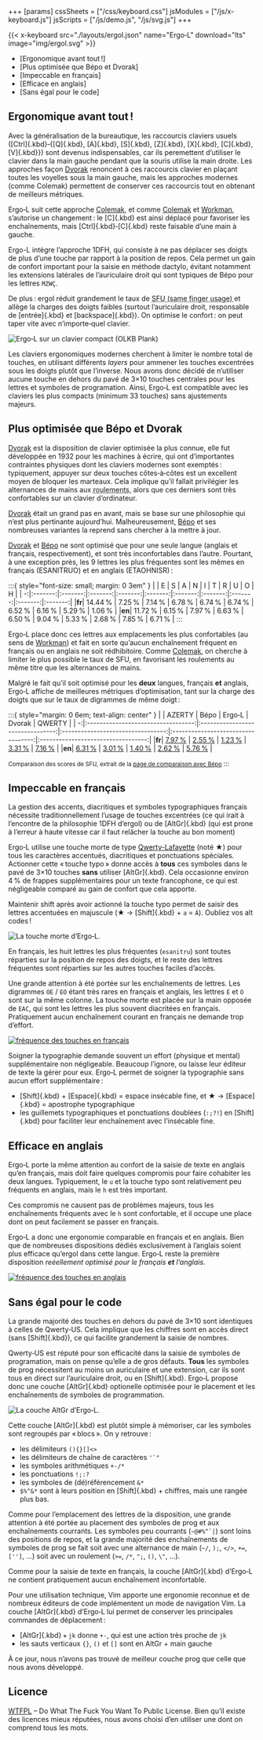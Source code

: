 +++
[params]
cssSheets = ["/css/keyboard.css"]
jsModules = ["/js/x-keyboard.js"]
jsScripts = ["/js/demo.js", "/js/svg.js"]
+++

{{< x-keyboard
    src="./layouts/ergol.json"
    name="Ergo‑L"
    download="lts"
    image="img/ergol.svg" >}}

- [Ergonomique avant tout !]
- [Plus optimisée que Bépo et Dvorak]
- [Impeccable en français]
- [Efficace en anglais]
- [Sans égal pour le code]

## Ergonomique avant tout !

Avec la généralisation de la bureautique, les raccourcis claviers usuels
([Ctrl]{.kbd}‑{[Q]{.kbd}, [A]{.kbd}, [S]{.kbd}, [Z]{.kbd}, [X]{.kbd},
[C]{.kbd}, [V]{.kbd}}) sont devenus indispensables, car ils peremettent
d’utiliser le clavier dans la main gauche pendant que la souris utilise la main
droite. Les approches façon [Dvorak][] renoncent à ces raccourcis clavier en
plaçant toutes les voyelles sous la main gauche, mais les approches modernes
(comme Colemak) permettent de conserver ces raccourcis tout en obtenant de
meilleurs métriques.

Ergo‑L suit cette approche [Colemak][], et comme [Colemak][] et [Workman][],
s’autorise un changement : le [C]{.kbd} est ainsi déplacé pour favoriser les
enchaînements, mais [Ctrl]{.kbd}‑[C]{.kbd} reste faisable d’une main à gauche.

Ergo-L intègre l’approche 1DFH, qui consiste à ne pas déplacer ses doigts de
plus d’une touche par rapport à la position de repos. Cela permet un gain de
confort important pour la saisie en méthode dactylo, évitant notamment les
extensions latérales de l’auriculaire droit qui sont typiques de Bépo pour les
lettres `MZWÇ`.

De plus : ergol réduit grandement le taux de <abbr title="La proportion totale
d’enchaînements effectués avec le même doigt, un type d’enchaînement très
inconfortable"> SFU (same finger usage) </abbr> et allège la charges des doigts
faibles (surtout l’auriculaire droit, responsable de [entrée]{.kbd} et
[backspace]{.kbd}). On optimise le confort : on peut taper vite avec
n’importe‑quel clavier.

![Ergo‑L sur un clavier compact (OLKB Plank)](img/ergol_1dfh.svg)

Les claviers ergonomiques modernes cherchent à limiter le nombre total de
touches, en utilisant différents *layers* pour ammener les touches excentrées
sous les doigts plutôt que l’inverse. Nous avons donc décidé de n’utiliser
aucune touche en dehors du pavé de 3×10 touches centrales pour les lettres et
symboles de programation. Ainsi, Ergo‑L est compatible avec les claviers les
plus compacts (minimum 33 touches) sans ajustements majeurs.

## Plus optimisée que Bépo et Dvorak

[Dvorak][] est la disposition de clavier optimisée la plus connue, elle fut
développée en 1932 pour les machines à écrire, qui ont d’importantes
contraintes physiques dont les claviers modernes sont exemptés : typiquement,
appuyer sur deux touches côtes‑à‑côtes est un excellent moyen de bloquer les
marteaux. Cela implique qu’il fallait privilégier les alternances de mains aux
<abbr title="Enchaînements de deux touches actionnées par deux doigts
différents d’une même main, comme 'df' en AZERTY">roulements</abbr>, alors que
ces derniers sont très confortables sur un clavier d’ordinateur.

[Dvorak][] était un grand pas en avant, mais se base sur une philosophie qui
n’est plus pertinante aujourd’hui. Malheureusement, [Bépo][] et ses nombreuses
variantes la reprend sans chercher à la mettre à jour.

[Dvorak][] et [Bépo][] ne sont optimisé que pour une seule langue (anglais et
français, respectivement), et sont très inconfortables dans l’autre. Pourtant,
à une exception près, les 9 lettres les plus fréquentes sont les mêmes en
français (ESANITRUO) et en anglais (ETAOHNISR) :

:::{ style="font-size: small; margin: 0 3em" }
|      |       E |       S |       A |       N |       I |       T |       R |       U |       O |       H |
|    -:|:-------:|:-------:|:-------:|:-------:|:-------:|:-------:|:-------:|:-------:|:-------:|:-------:|
|**fr**| 14.44 % |  7.25 % |  7.14 % |  6.78 % |  6.74 % |  6.74 % |  6.52 % |  6.16 % |  5.29 % |  1.06 % |
|**en**| 11.72 % |  6.15 % |  7.97 % |  6.63 % |  6.50 % |  9.04 % |  5.33 % |  2.68 % |  7.85 % |  6.71 % |
:::

Ergo‑L place donc ces lettres aux emplacements les plus confortables (au sens
de [Workman][]) et fait en sorte qu’aucun enchaînement fréquent en français ou
en anglais ne soit rédhibitoire. Comme [Colemak][], on cherche à limiter le
plus possible le taux de SFU, en favorisant les roulements au même titre que
les alternances de mains.

Malgré le fait qu’il soit optimisé pour les **deux** langues, français **et**
anglais, Ergo‑L affiche de meilleures métriques d’optimisation, tant sur la
charge des doigts que sur le taux de digrammes de même doigt :

:::{ style="margin: 0 6em; text-align: center" }
|      |  AZERTY                            |  Bépo                            |  Ergo‑L                           |  Dvorak                            |  QWERTY                            |
|    -:|:----------------------------------:|:--------------------------------:|:---------------------------------:|:----------------------------------:|:----------------------------------:|
|**fr**| [7.97 %](../stats/#/azerty/iso/fr) | [2.55 %](../stats/#/bepo/iso/fr) | [1.23 %](../stats/#/ergol/iso/fr) | [3.31 %](../stats/#/dvorak/iso/fr) | [7.16 %](../stats/#/qwerty/iso/fr) |
|**en**| [6.31 %](../stats/#/azerty/iso/en) | [3.01 %](../stats/#/bepo/iso/en) | [1.40 %](../stats/#/ergol/iso/en) | [2.62 %](../stats/#/dvorak/iso/en) | [5.76 %](../stats/#/qwerty/iso/en) |

<small> Comparaison des scores de SFU, extrait de la [page de comparaison avec
Bépo](bepo) </small>
:::

## Impeccable en français

La gestion des accents, diacritiques et symboles typographiques français
nécessite traditionnellement l’usage de touches excentrées (ce qui irait à
l’encontre de la philosophie 1DFH d’ergol) ou de [AltGr]{.kbd} (qui est prone à
l’erreur à haute vitesse car il faut relâcher la touche au bon moment)

Ergo‑L utilise une touche morte de type [Qwerty-Lafayette][] (noté ★) pour tous les
caractères accentués, diacritiques et ponctuations spéciales. Actionner cette
« touche typo » donne accès à **tous** ces symboles dans le pavé de 3×10
touches **sans** utiliser [AltGr]{.kbd}. Cela occasionne environ 4 % de frappes
supplémentaires pour un texte francophone, ce qui est négligeable comparé au
gain de confort que cela apporte.

Maintenir shift après avoir actionné la touche typo permet de saisir des
lettres accentuées en majuscule (★ → [Shift]{.kbd} + `a` = `À`). Oubliez vos
alt codes !

![La touche morte d’Ergo‑L.](img/ergol_1dk.svg)

En français, les huit lettres les plus fréquentes (`esanitru`) sont toutes
réparties sur la position de repos des doigts, et le reste des lettres
fréquentes sont réparties sur les autres touches faciles d’accès.

<!-- ptn ce paragraphe est à chier -->
Une grande attention à été portée sur les enchaînements de lettres. Les
digrammes `OE` / `EO` étant très rares en français et anglais, les lettres `E`
et `O` sont sur la même colonne. La touche morte est placée sur la main opposée de `EAC`, qui sont les lettres les plus souvent diacritées en français. Pratiquement aucun enchaînement courant en français ne demande trop d’effort.


<a href="stats/#/ergol/iso/fr">

![fréquence des touches en français](img/ergol_fr.svg)

</a>

Soigner la typographie demande souvent un effort (physique et mental)
supplémentaire non négligeable. Beaucoup l’ignore, ou laisse leur éditeur de
texte la gérer pour eux. Ergo‑L permet de soigner la typographie sans aucun
effort supplémentaire :

- [Shift]{.kbd} + [Espace]{.kbd} = espace insécable fine, et ★ → [Espace]{.kbd}
  = apostrophe typographique
- les guillemets typographiques et ponctuations doublées (`:;?!`) en
  [Shift]{.kbd} pour faciliter leur enchaînement avec l’insécable fine.

## Efficace en anglais

Ergo‑L porte la même attention au confort de la saisie de texte en anglais
qu’en français, mais doit faire quelques compromis pour faire cohabiter les
deux langues. Typiquement, le `u` et la touche typo sont relativement peu
fréquents en anglais, mais le `h` est très important.

Ces compromis ne causent pas de problèmes majeurs, tous les enchaînements
fréquents avec le `h` sont confortable, et il occupe une place dont on peut
facilement se passer en français.

Ergo‑L a donc une ergonomie comparable en français et en anglais. Bien que de
nombreuses dispositions dédiés exclusivement à l’anglais soient plus efficace
qu’ergol dans cette langue. Ergo‑L reste la première disposition *reéellement
optimisé pour le français **et** l’anglais*.


<a href="stats/#/ergol/iso/en">

![fréquence des touches en anglais](img/ergol_en.svg)

</a>

## Sans égal pour le code

La grande majorité des touches en dehors du pavé de 3×10 sont identiques à
celles de Qwerty‑US. Cela implique que les chiffres sont en accès direct (sans
[Shift]{.kbd}), ce qui facilite grandement la saisie de nombres.

Qwerty‑US est réputé pour son efficacité dans la saisie de symboles de
programation, mais on pense qu’elle a de gros défauts. **Tous** les symboles de
prog nécessitent au moins un auriculaire et une extension, car ils sont tous en
direct sur l’auriculaire droit, ou en [Shift]{.kbd}. Ergo‑L propose donc une
couche [AltGr]{.kbd} optionelle optimisée pour le placement et les
enchaînements de symboles de programmation.

![La couche AltGr d’Ergo‑L.](img/ergol_altgr.svg)

Cette couche [AltGr]{.kbd} est plutôt simple à mémoriser, car les symboles sont regroupés par « blocs ». On y retrouve :

- les délimiteurs `(){}[]<>`
- les délimiteurs de chaîne de caractères ``'`"``
- les symboles arithmétiques `+-/*`
- les ponctuations `!;:?`
- les symboles de (dé)référencement `&*`
- `$%^&*` sont à leurs position en [Shift]{.kbd} + chiffres, mais une rangée plus bas.

Comme pour l’emplacement des lettres de la disposition, une grande attention à
été portée au placement des symboles de prog et aux enchaînements courrants. Les
symboles peu courrants (``~@#%^`|``) sont loins des positions de repos, et la
grande majorité des enchaînements de symboles de prog se fait soit avec une
alternance de main (`~/`, `);`, `</>`, `+=`, `['']`, …) soit avec un roulement
(`>=`, `/*`, `";`, `()`, `\"`, …).

Comme pour la saisie de texte en français, la couche [AltGr]{.kbd} d’Ergo‑L ne
contient pratiquement aucun enchaînement inconfortable.

Pour une utilisation technique, Vim apporte une ergonomie reconnue et de
nombreux éditeurs de code implémentent un mode de navigation Vim. La couche
[AltGr]{.kbd} d’Ergo‑L lui permet de conserver les principales commandes de
déplacement :

- [AltGr]{.kbd} + `jk` donne `+-`, qui est une action très proche de `jk`
- les sauts verticaux `{}`, `()` et `[]` sont en AltGr + main gauche

À ce jour, nous n’avons pas trouvé de meilleur couche prog que celle que nous
avons développé.

## Licence

[WTFPL][] – Do What The Fuck You Want To Public License. Bien qu’il existe des
licences mieux réputées, nous avons choisi d’en utiliser une dont on comprend
tous les mots.


<!--
 !   ╭───────────────────────────────────────────────────────╮
 !   │               Balises pour les liens :                │
 !   ╰───────────────────────────────────────────────────────╯
-->
[WTFPL]:   http://wtfpl.net
[dvorak]:  https://fr.wikipedia.org/wiki/Disposition_Dvorak
[bépo]:    https://bepo.fr
[workman]: https://workmanlayout.org
[colemak]: https://colemak.com
[qwerty-lafayette]: https://qwerty-lafayette.org/
